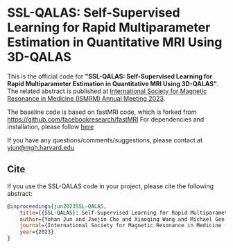 # SSL-QALAS: Self-Supervised Learning for Rapid Multiparameter Estimation in Quantitative MRI Using 3D-QALAS

This is the official code for **"SSL-QALAS: Self-Supervised Learning for Rapid Multiparameter Estimation in Quantitative MRI Using 3D-QALAS"**.
The related abstract is published at [International Society for Magnetic Resonance in Medicine (ISMRM) Annual Meeting 2023](https://www.ismrm.org/23m/).

The baseline code is based on fastMRI code, which is forked from https://github.com/facebookresearch/fastMRI
For dependencies and installation, please follow [here](https://github.com/facebookresearch/fastMRI#dependencies-and-installation)

If you have any questions/comments/suggestions, please contact at yjun@mgh.harvard.edu

## Cite
If you use the SSL-QALAS code in your project, please cite the following abstract:

```BibTeX
@inproceedings{jun2023SSL-QALAS,
    title={{SSL-QALAS}: Self-Supervised Learning for Rapid Multiparameter Estimation in Quantitative {MRI} Using {3D-QALAS}},
    author={Yohan Jun and Jaejin Cho and Xiaoqing Wang and Michael Gee and P. Ellen Grant and Berkin Bilgic and And Borjan Gagoski},
    journal={International Society for Magnetic Resonance in Medicine (ISMRM) Annual Meeting},
    year={2023}
}
```